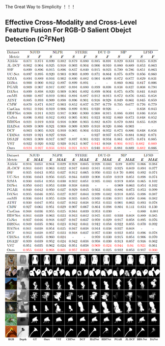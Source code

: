 The Great Way to Simplicity ！！！
## Effective Cross-Modality and Cross-Level Feature Fusion For RGB-D Salient Obejct Detection (C<sup>2</sup>FNet)
![](./assets/Metric1.png) 
![](./assets/Metric2.png)
![](./assets/results.png)
